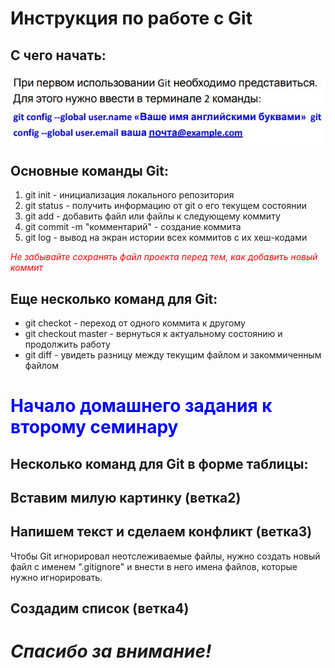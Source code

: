 # Инструкция по работе с Git
## С чего начать:
![images](/123.jpg)

## Основные команды Git:
1. git init - инициализация локального репозитория
2. git status - получить информацию от git о его текущем состоянии
3. git add - добавить файл или файлы к следующему коммиту
4. git commit -m "комментарий" - создание коммита
5. git log - вывод на экран истории всех коммитов с их хеш-кодами

<font color=red> *Не забывайте сохранять файл проекта перед тем, как добавить новый коммит* </font>

## Еще несколько команд для Git:
* git checkot - переход от одного коммита к другому
* git checkout master - вернуться к актуальному состоянию и продолжить работу
* git diff - увидеть разницу между текущим файлом и закоммиченным файлом

# <font color=blue> Начало домашнего задания к второму семинару </font>

## Несколько команд для Git в форме таблицы:



## Вставим милую картинку (ветка2)

## Напишем текст и сделаем конфликт (ветка3)
Чтобы Git игнорировал неотслеживаемые файлы, нужно создать новый файл с именем ".gitignore" и внести в него имена файлов, которые нужно игнорировать.

## Создадим список (ветка4)


# ***Спасибо за внимание!***